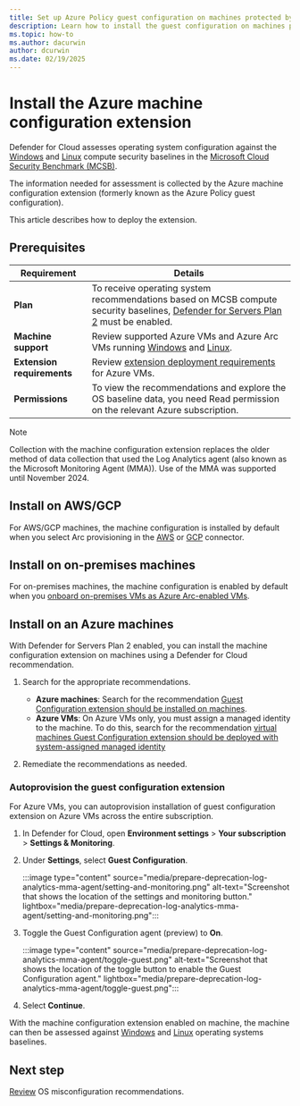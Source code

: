 ```yaml
---
title: Set up Azure Policy guest configuration on machines protected by Microsoft Defender for Cloud
description: Learn how to install the guest configuration on machines protected by Microsoft Defender for Cloud to assess OS misconfigurations. 
ms.topic: how-to
ms.author: dacurwin
author: dcurwin
ms.date: 02/19/2025
---
```


# Install the Azure machine configuration extension

Defender for Cloud assesses operating system configuration against the [Windows](/azure/governance/policy/samples/guest-configuration-baseline-windows) and [Linux](/azure/governance/policy/samples/guest-configuration-baseline-linux) compute security baselines in the [Microsoft Cloud Security Benchmark (MCSB)](/security/benchmark/azure/introduction).

The information needed for assessment is collected by the Azure machine configuration extension (formerly known as the Azure Policy guest configuration).

This article describes how to deploy the extension.

## Prerequisites

**Requirement** | **Details**
--- | ---
**Plan** | To receive operating system recommendations based on MCSB compute security baselines, [Defender for Servers Plan 2](defender-for-servers-overview.md) must be enabled.
**Machine support** |  Review supported Azure VMs and Azure Arc VMs running  [Windows](support-matrix-defender-for-servers.md#windows-machine-support) and [Linux](support-matrix-defender-for-servers.md#linux-machine-support).
**Extension requirements** |  Review [extension deployment requirements](/azure/governance/machine-configuration/overview#enable-machine-configuration) for Azure VMs.
**Permissions** | To view the recommendations and explore the OS baseline data, you need Read permission on the relevant Azure subscription.

> [!NOTE]
> Collection with the machine configuration extension replaces the older method of data collection that used the Log Analytics agent (also known as the Microsoft Monitoring Agent (MMA)). Use of the MMA was supported until November 2024.

## Install on AWS/GCP

For AWS/GCP machines, the machine configuration is installed by default when you select Arc provisioning in the [AWS](quickstart-onboard-aws.md) or [GCP](quickstart-onboard-gcp.md) connector.

## Install on on-premises machines

For on-premises machines, the machine configuration is enabled by default when you [onboard on-premises VMs as Azure Arc-enabled VMs](/azure/azure-arc/servers/learn/quick-enable-hybrid-vm).

## Install on an Azure machines

With Defender for Servers Plan 2 enabled, you can install the machine configuration extension on machines using a Defender for Cloud recommendation.

1. Search for the appropriate recommendations.

    - **Azure machines**: Search for the recommendation [Guest Configuration extension should be installed on machines](https://portal.azure.com/#blade/Microsoft_Azure_Security/RecommendationsBlade/assessmentKey/6c99f570-2ce7-46bc-8175-cde013df43bc).
    - **Azure VMs**: On Azure VMs only, you must assign a managed identity to the machine. To do this, search for the recommendation [virtual machines Guest Configuration extension should be deployed with system-assigned managed identity](https://portal.azure.com/#blade/Microsoft_Azure_Security/RecommendationsBlade/assessmentKey/69133b6b-695a-43eb-a763-221e19556755)
1. Remediate the recommendations as needed.

### Autoprovision the guest configuration extension

For Azure VMs, you can autoprovision installation of guest configuration extension on Azure VMs across the entire subscription.

1. In Defender for Cloud, open **Environment settings** > **Your subscription** > **Settings & Monitoring**.
1. Under **Settings**, select **Guest Configuration**.

    :::image type="content" source="media/prepare-deprecation-log-analytics-mma-agent/setting-and-monitoring.png" alt-text="Screenshot that shows the location of the settings and monitoring button." lightbox="media/prepare-deprecation-log-analytics-mma-agent/setting-and-monitoring.png":::

1. Toggle the Guest Configuration agent (preview) to **On**.

    :::image type="content" source="media/prepare-deprecation-log-analytics-mma-agent/toggle-guest.png" alt-text="Screenshot that shows the location of the toggle button to enable the Guest Configuration agent." lightbox="media/prepare-deprecation-log-analytics-mma-agent/toggle-guest.png":::

1. Select **Continue**.

With the machine configuration extension enabled on machine, the machine can then be assessed against [Windows](/azure/governance/policy/samples/guest-configuration-baseline-windows) and [Linux](/azure/governance/policy/samples/guest-configuration-baseline-linux) operating systems baselines.

## Next step

[Review](apply-security-baseline.md) OS misconfiguration recommendations.
